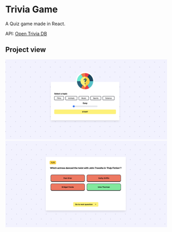 # Trivia Game
<p>A Quiz game made in React.</p>
<p>API: <a href="https://opentdb.com/api_config.php" target="_blank">Open Trivia DB</a></p>

## Project view

<img src="./src/media/trivia01.png">
<img src="./src/media/trivia02.png">
